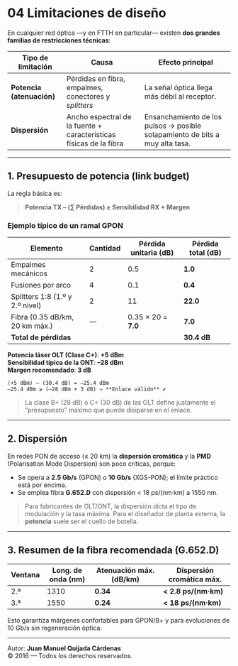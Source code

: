 # 04 Limitaciones de diseño

En cualquier red óptica —y en FTTH en particular— existen **dos grandes familias de restricciones técnicas**:

| Tipo de limitación | Causa | Efecto principal |
|--------------------|-------|------------------|
| **Potencia (atenuación)** | Pérdidas en fibra, empalmes, conectores y _splitters_ | La señal óptica llega más débil al receptor. |
| **Dispersión** | Ancho espectral de la fuente + características físicas de la fibra | Ensanchamiento de los pulsos → posible solapamiento de bits a muy alta tasa. |

---

## 1. Presupuesto de potencia (link budget)

La regla básica es:

> **Potencia TX – (∑ Pérdidas) ≥ Sensibilidad RX + Margen**

### Ejemplo típico de un ramal GPON

| Elemento | Cantidad | Pérdida unitaria (dB) | Pérdida total (dB) |
|----------|----------|-----------------------|--------------------|
| Empalmes mecánicos | 2 | 0.5 | **1.0** |
| Fusiones por arco | 4 | 0.1 | **0.4** |
| Splitters 1:8 (1.º y 2.º nivel) | 2 | 11 | **22.0** |
| Fibra (0.35 dB/km, 20 km máx.) | — | 0.35 × 20 = **7.0** | **7.0** |
| **Total de pérdidas** | | | **30.4 dB** |

**Potencia láser OLT (Clase C+)**: **+5 dBm**  
**Sensibilidad típica de la ONT**: **–28 dBm**  
**Margen recomendado**: **3 dB**

```
(+5 dBm) – (30.4 dB) = –25.4 dBm  
–25.4 dBm ≥ (–28 dBm + 3 dB) ⇒ **Enlace válido** ✔
```

> La clase B+ (28 dB) o C+ (30 dB) de las OLT define justamente el “presupuesto” máximo que puede disiparse en el enlace.

---

## 2. Dispersión

En redes PON de acceso (≤ 20 km) la **dispersión cromática** y la **PMD** (Polarisation Mode Dispersion) son poco críticas, porque:

- Se opera a **2.5 Gb/s** (GPON) o **10 Gb/s** (XGS-PON); el límite práctico está por encima.  
- Se emplea fibra **G.652.D** con dispersión < 18 ps/(nm·km) a 1550 nm.

> Para fabricantes de OLT/ONT, la dispersión dicta el tipo de modulación y la tasa máxima. Para el diseñador de planta externa, la **potencia** suele ser el cuello de botella.

---

## 3. Resumen de la fibra recomendada (G.652.D)

| Ventana | Long. de onda (nm) | Atenuación máx. (dB/km) | Dispersión cromática máx. |
|---------|-------------------|-------------------------|---------------------------|
| 2.ª | 1310 | **0.34** | **< 2.8 ps/(nm·km)** |
| 3.ª | 1550 | **0.24** | **< 18 ps/(nm·km)** |

Esto garantiza márgenes confortables para GPON/B+ y para evoluciones de 10 Gb/s sin regeneración óptica.

---

Autor: **Juan Manuel Quijada Cárdenas**  
© 2016 — Todos los derechos reservados.
